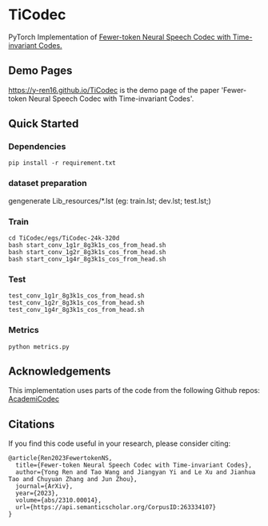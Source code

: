 # TiCodec
PyTorch Implementation of
[Fewer-token Neural Speech Codec with Time-invariant Codes.](https://arxiv.org/abs/2310.00014)
## Demo Pages
https://y-ren16.github.io/TiCodec is the demo page of the paper 'Fewer-token Neural Speech Codec with Time-invariant Codes'.
## Quick Started
### Dependencies
```
pip install -r requirement.txt
```
### dataset preparation
gengenerate Lib_resources/*.lst
(eg: train.lst;
dev.lst;
test.lst;)
### Train
```
cd TiCodec/egs/TiCodec-24k-320d
bash start_conv_1g1r_8g3k1s_cos_from_head.sh
bash start_conv_1g2r_8g3k1s_cos_from_head.sh
bash start_conv_1g4r_8g3k1s_cos_from_head.sh
```
### Test
```
test_conv_1g1r_8g3k1s_cos_from_head.sh
test_conv_1g2r_8g3k1s_cos_from_head.sh
test_conv_1g4r_8g3k1s_cos_from_head.sh
```
### Metrics
```
python metrics.py
```
## Acknowledgements
This implementation uses parts of the code from the following Github repos: [AcademiCodec](https://github.com/yangdongchao/AcademiCodec)
## Citations
If you find this code useful in your research, please consider citing:
```
@article{Ren2023FewertokenNS,
  title={Fewer-token Neural Speech Codec with Time-invariant Codes},
  author={Yong Ren and Tao Wang and Jiangyan Yi and Le Xu and Jianhua Tao and Chuyuan Zhang and Jun Zhou},
  journal={ArXiv},
  year={2023},
  volume={abs/2310.00014},
  url={https://api.semanticscholar.org/CorpusID:263334107}
}
```
